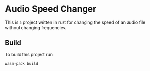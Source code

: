 # Audio Speed Changer

This is a project written in rust for changing the speed of an audio file without changing frequencies.

## Build

To build this project run

```bash
wasm-pack build
```
